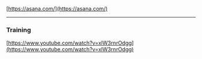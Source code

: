   

[https://asana.com/](https://asana.com/)

---

### Training

[https://www.youtube.com/watch?v=xlW3rnrOdgg](https://www.youtube.com/watch?v=xlW3rnrOdgg)